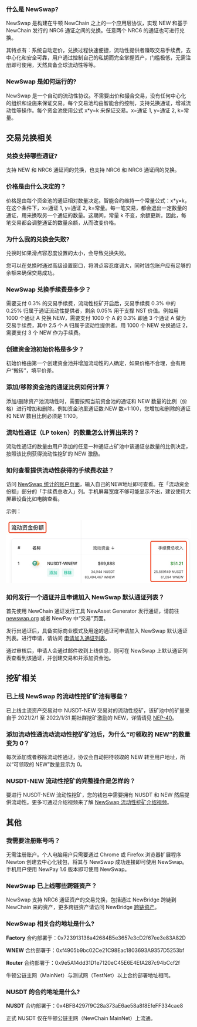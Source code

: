### 什么是 NewSwap?

NewSwap 是构建在牛顿 NewChain 之上的一个应用层协议，实现 NEW 和基于 NewChain 发行的 NRC6 通证之间的兑换。任意两个 NRC6 的通证也可进行兑换。

其特点有：系统自动定价，兑换过程快速便捷，流动性提供者赚取交易手续费，去中心化和安全可靠，用户通过控制自己的私钥而完全掌握资产，门槛极低，无需注册即可使用，天然具备全球流动性等等。

### NewSwap 是如何运行的?

NewSwap 是一个自动的流动性协议。不需要出价和撮合交易，没有任何中心化的组织和设施来保证交易。每个交易池均由智能合约控制，支持兑换通证，增减流动性等操作。每个资金池使用公式 x\*y=k 来保证交易。x=通证 1, y=通证 2, k=常量。

## 交易兑换相关

### 兑换支持哪些通证?

支持 NEW 和 NRC6 通证间的兑换，也支持 NRC6 和 NRC6 通证间的兑换。

### 价格是由什么决定的？

价格是由每个资金池的通证相对数量决定。智能合约维持一个常量公式：x\*y=k，在这个条件下，x=通证 1, y=通证 2, k=常量。每一笔交易，都会退出一定数量的通证，用来换取另一个通证的数量。这期间，常量 k 不变，余额更新。因此，每笔交易都会调整通证的数量余额，从而改变价格。

### 为什么我的兑换会失败?

兑换时如果滑点容忍度设置的太小，会导致兑换失败。

您可以在兑换时通过高级设置窗口，将滑点容忍度调大，同时钱包账户应有足够的余额来确保交易成功。

### NewSwap 兑换手续费是多少？

需要支付 0.3% 的交易手续费，流动性挖矿开启后，交易手续费 0.3% 中的 0.25% 归属于通证流动性提供者，剩余 0.05% 用于支撑 NST 价值。例如用 1000 个通证 A 兑换 NEW，需要支付 1000 个 A 的 0.3% 即通 3 个通证 A 做为交易手续费，其中 2.5 个 A 归属于流动性提供者。用 1000 个 NEW 兑换通证 2，需要支付 3 个 NEW 作为手续费。

### 创建资金池初始价格是多少？

初始价格由第一个创建资金池并增加流动性的人确定，如果价格不合理，会有用户“搬砖”，填平价差。

### 添加/移除资金池的通证比例如何计算？

添加/删除资产池流动性时，需要按照当前资金池的通证和 NEW 数量的比例（价格）进行增加和删除。例如资金池里通证数:NEW 数=1:100，您增加和删除的通证和 NEW 数目比例必须是 1:100。

### 流动性通证（LP token）的数量怎么计算出来的？

流动性通证的数量由用户添加的任意一种通证占矿池中该通证总数量的比例决定，按照该比例获得流动性挖矿的 NEW 激励。

### 如何查看提供流动性获得的手续费收益？

访问 [NewSwap 统计的账户页面](https://info.newswap.org/accounts)，输入自己的NEW地址即可查看。在「流动资金份额」部分的「手续费总收入」列。手机屏幕宽度不够可能显示不出，建议使用大屏幕设备比如电脑查看。

示例：

![](faq-assets/info-view-lp.jpg)

### 如何发行一个通证并且申请加入 NewSwap 默认通证列表？

首先使用 NewChain 通证发行工具 NewAsset Generator 发行通证，请前往 [newswap.org](https://newswap.org/) 或者 NewPay 中“交易”页面。

发行出通证后，具备实际商业模式及用途的通证可申请加入 NewSwap 默认通证列表。进行申请，请访问 [申请加入通证列表](https://newswap.org/apply-listing/)。 

通过审核后，申请人会通过邮件收到上线信息，则可在 NewSwap 上默认通证列表查看到该通证，并创建交易和并添加资金池。

## 挖矿相关

### 已上线 NewSwap 的流动性挖矿矿池有哪些？

已上线主流资产交易对中 NUSDT-NEW 交易对的流动性挖矿，该矿池中的矿量来自于 2021/2/1 至 2022/1/31 期社群挖矿激励的 NEW，详情请见 [NEP-40](https://neps.newtonproject.org/neps/nep-40/)。

### 添加流动性通流动流动性挖矿矿池后，为什么“可领取的 NEW”的数量变为 0？

每次添加或者移除流动性通证，协议会自动把待领取的 NEW 转至用户地址，所以“可领取的 NEW”数量显示为 0。

### NUSDT-NEW 流动性挖矿的完整操作是怎样的？

要进行 NUSDT-NEW 流动性挖矿，您的钱包中需要拥有 NUSDT 和 NEW 然后提供流动性。更多可通过介绍视频来了解 [NewSwap 流动性挖矿介绍视频](https://newton-video.oss-cn-beijing.aliyuncs.com/newpayintro/newswap-lp-mining-cn.mp4)。

## 其他

### 我需要注册账号吗？

无需注册账户。个人电脑用户只需要通过 Chrome 或 Firefox 浏览器扩展程序 Newton 创建去中心化钱包，将其与 NewSwap 成功连接即可使用 NewSwap。手机用户使用 NewPay 1.6 版本即可使用 NewSwap。

### NewSwap 已上线哪些跨链资产？

NewSwap 支持 NRC6 通证资产的交易兑换，包括通过 NewBridge 跨链到 NewChain 来的资产，更多跨链资产请访问 NewBridge [跨链资产](https://newbridge.network/zh/docs/assets/)。

### NewSwap 相关合约地址是什么?

**Factory** 合约部署于：0x723913136a42684B5e3657e3cD2f67ee3e83A82D

**WNEW** 合约部署于：0xf4905b9bc02Ce21C98Eac1803693A9357D5253bf

**Router** 合约部署于：0x9e5A14dd31D1e7120eC45E6E4EfA287c94bCcf2f

牛顿公链主网（MainNet）与测试网（TestNet）以上合约部署地址相同。

### NUSDT 的合约地址是什么?

**NUSDT** 合约部署于：0x4BFB4297f9C28a373aE6ae58a8f8EfeFF334cae8

正式 NUSDT 仅在牛顿公链主网（NewChain MainNet）上流通。

